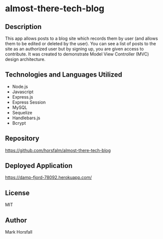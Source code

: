 # almost-there-tech-blog

## Description

This app allows posts to a blog site which records them by user (and allows them to be edited or deleted by the user). You can see a list of posts to the site as an authorized user but by signing up, you are given access to contribute. It was created to demonstrate Model View Controller (MVC) design architecture.

## Technologies and Languages Utilized

- Node.js
- Javascript
- Express.js
- Express Session
- MySQL
- Sequelize
- Handlebars.js
- Bcrypt

## Repository

https://github.com/horsfalm/almost-there-tech-blog

## Deployed Application

https://damp-fjord-78092.herokuapp.com/

## License

MIT

## Author

Mark Horsfall
